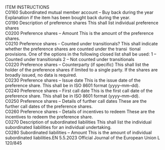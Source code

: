  
ITEM  INSTRUCTIONS  
C0160  Subordinated mutual member 
account – Buy back during the 
year  Explanation if the item has been bought back during the year.  
C0190  Description of preference 
shares  This shall list individual preference shares  
C0200  Preference shares – Amount  This is the amount of the preference shares.  
C0210  Preference shares – Counted 
under transitionals?  This shall indicate whether the preference shares are counted under the transi ­
tional provisions. 
One of the options in the following closed list shall be used: 
1 – Counted under transitionals 
2 – Not counted under transitionals  
C0220  Preference shares – 
Counterparty (if specific)  This shall list the holder of the preference shares if limited to a single party. If the 
shares are broadly issued, no data is required.  
C0230  Preference shares – Issue date  This is the issue date of the preference share. This shall be in ISO 8601 format 
(yyyy–mm–dd).  
C0240  Preference shares – First call 
date  This is the first call date of the preference share. This shall be in ISO 8601 format 
(yyyy–mm–dd).  
C0250  Preference shares – Details of 
further call dates  These are the further call dates of the preference shares.  
C0260  Preference shares – Details of 
incentives to redeem  These are the incentives to redeem the preference share.  
C0270  Description of subordinated 
liabilities  This shall list the individual subordinated liabilities for an individual undertaking.  
C0280  Subordinated liabilities – 
Amount  This is the amount of individual subordinated liabilities.EN  5.5.2023 Official Journal of the European Union L 120/845